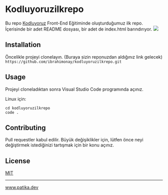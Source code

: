 # Kodluyoruzilkrepo
Bu repo [Kodluyoruz](https://kodluyoruz.org/tr/kodluyoruz/) Front-End Eğitiminde oluşturduğumuz ilk repo. İçerisinde bir adet README dosyası, bir adet de index.html barındırıyor.
![](https://r.resimlink.com/2DNmnTB8.png?v=ad7ea45f7b292c5aa434c9cd340d833e)
## Installation
Öncelikle projeyi clonelayın. (Buraya sizin reponuzdan aldığınız link gelecek)
`https://github.com/ibrahimonay/kodluyoruzilkrepo.git`
## Usage
Projeyi cloneladıktan sonra Visual Studio Code programında açınız.

Linux için:

```
cd kodluyoruzilkrepo
code .
```
## Contributing
Pull requestler kabul edilir. Büyük değişiklikler için, lütfen önce neyi değiştirmek istediğinizi tartışmak için bir konu açınız.

## License
[MIT](https://choosealicense.com/licenses/mit/)
***
www.patika.dev